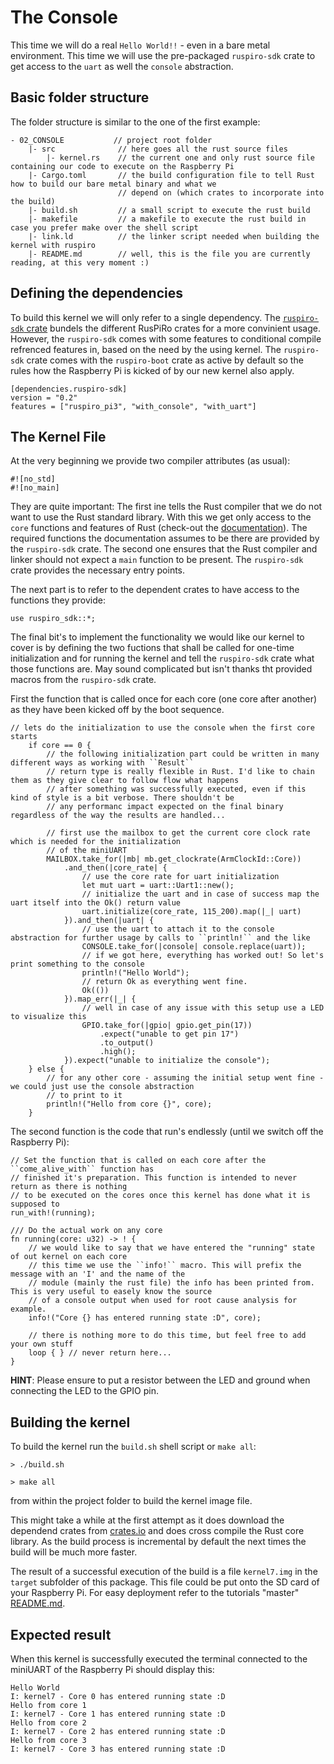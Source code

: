 # The Console
This time we will do a real ``Hello World!!`` - even in a bare metal environment. This time we will use the pre-packaged
``ruspiro-sdk`` crate to get access to the ``uart`` as well the ``console`` abstraction.

## Basic folder structure
The folder structure is similar to the one of the first example:
```
- 02_CONSOLE           // project root folder
    |- src              // here goes all the rust source files
        |- kernel.rs    // the current one and only rust source file containing our code to execute on the Raspberry Pi
    |- Cargo.toml       // the build configuration file to tell Rust how to build our bare metal binary and what we
                        // depend on (which crates to incorporate into the build)
    |- build.sh         // a small script to execute the rust build
    |- makefile         // a makefile to execute the rust build in case you prefer make over the shell script
    |- link.ld          // the linker script needed when building the kernel with ruspiro
    |- README.md        // well, this is the file you are currently reading, at this very moment :)

```

## Defining the dependencies

To build this kernel we will only refer to a single dependency. The [``ruspiro-sdk`` crate](https://crates.io/crates/ruspiro-sdk)
bundels the different RusPiRo crates for a more convinient usage. However, the ``ruspiro-sdk`` comes with some features
to conditional compile refrenced features in, based on the need by the using kernel. The ``ruspiro-sdk`` crate comes with the 
``ruspiro-boot`` crate as active by default so the rules how the Raspberry Pi is kicked of by our new kernel also apply.

```
[dependencies.ruspiro-sdk]
version = "0.2"
features = ["ruspiro_pi3", "with_console", "with_uart"]
```

## The Kernel File

At the very beginning we provide two compiler attributes (as usual):
```
#![no_std]
#![no_main]
```
They are quite important:
The first ine tells the Rust compiler that we do not want to use the Rust standard library. With this we get only access to the ``core`` functions and features of Rust (check-out the [documentation](https://doc.rust-lang.org/core/)). The required functions the documentation assumes to be there are provided by the ``ruspiro-sdk`` crate.
The second one ensures that the Rust compiler and linker should not expect a ``main`` function to be present. The ``ruspiro-sdk`` crate provides the necessary entry points.

The next part is to refer to the dependent crates to have access to the functions they provide:
```
use ruspiro_sdk::*;
```

The final bit's to implement the functionality we would like our kernel to cover is by defining the two fuctions that shall be called for one-time initialization and for running the kernel and tell the ``ruspiro-sdk`` crate what those functions are. May sound complicated but isn't thanks tht provided macros from the ``ruspiro-sdk`` crate.

First the function that is called once for each core (one core after another) as they have been kicked off by the boot sequence.
```
// lets do the initialization to use the console when the first core starts
    if core == 0 {
        // the following initialization part could be written in many different ways as working with ``Result``
        // return type is really flexible in Rust. I'd like to chain them as they give clear to follow flow what happens
        // after something was successfully executed, even if this kind of style is a bit verbose. There shouldn't be 
        // any performanc impact expected on the final binary regardless of the way the results are handled...

        // first use the mailbox to get the current core clock rate which is needed for the initialization
        // of the miniUART
        MAILBOX.take_for(|mb| mb.get_clockrate(ArmClockId::Core))
            .and_then(|core_rate| {
                // use the core rate for uart initialization
                let mut uart = uart::Uart1::new();
                // initialize the uart and in case of success map the uart itself into the Ok() return value
                uart.initialize(core_rate, 115_200).map(|_| uart)
            }).and_then(|uart| {
                // use the uart to attach it to the console abstraction for further usage by calls to ``println!`` and the like
                CONSOLE.take_for(|console| console.replace(uart));
                // if we got here, everything has worked out! So let's print something to the console
                println!("Hello World");
                // return Ok as everything went fine.
                Ok(())
            }).map_err(|_| {
                // well in case of any issue with this setup use a LED to visualize this
                GPIO.take_for(|gpio| gpio.get_pin(17))
                    .expect("unable to get pin 17")
                    .to_output()
                    .high();
            }).expect("unable to initialize the console");
    } else {
        // for any other core - assuming the initial setup went fine - we could just use the console abstraction
        // to print to it
        println!("Hello from core {}", core);
    }
```

The second function is the code that run's endlessly (until we switch off the Raspberry Pi):
```
// Set the function that is called on each core after the ``come_alive_with`` function has
// finished it's preparation. This function is intended to never return as there is nothing
// to be executed on the cores once this kernel has done what it is supposed to
run_with!(running);

/// Do the actual work on any core
fn running(core: u32) -> ! {
    // we would like to say that we have entered the "running" state of out kernel on each core
    // this time we use the ``info!`` macro. This will prefix the message with an 'I' and the name of the
    // module (mainly the rust file) the info has been printed from. This is very useful to easely know the source
    // of a console output when used for root cause analysis for example.
    info!("Core {} has entered running state :D", core);

    // there is nothing more to do this time, but feel free to add your own stuff
    loop { } // never return here...
}
```

**HINT**: Please ensure to put a resistor between the LED and ground when connecting the LED to the GPIO pin.


## Building the kernel

To build the kernel run the ``build.sh`` shell script or ``make all``:
```
> ./build.sh
```

```
> make all
```
from within the project folder to build the kernel image file.

This might take a while at the first attempt as it does download the dependend crates from [crates.io](https://crates.io) and does cross compile the Rust core library. As the build process is incremental by default the next times the build will be much more faster.

The result of a successful execution of the build is a file ``kernel7.img`` in the ``target`` subfolder of this package. This file could be put onto the SD card of your Raspberry Pi. For easy deployment refer to the tutorials "master" [README.md](../README.md).

## Expected result

When this kernel is successfully executed the terminal connected to the miniUART of the Raspberry Pi should display this:
```
Hello World
I: kernel7 - Core 0 has entered running state :D
Hello from core 1
I: kernel7 - Core 1 has entered running state :D
Hello from core 2
I: kernel7 - Core 2 has entered running state :D
Hello from core 3
I: kernel7 - Core 3 has entered running state :D
```

